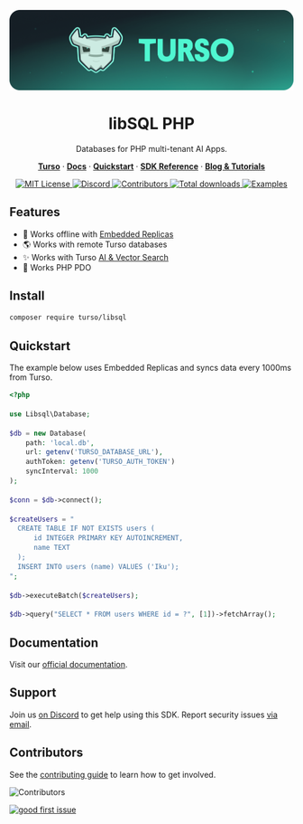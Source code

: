 <p align="center">
  <a href="https://tur.so/turso-php">
    <picture>
      <img src="/.github/cover.png" alt="libSQL PHP" />
    </picture>
  </a>
  <h1 align="center">libSQL PHP</h1>
</p>

<p align="center">
  Databases for PHP multi-tenant AI Apps.
</p>

<p align="center">
  <a href="https://tur.so/turso-php"><strong>Turso</strong></a> ·
  <a href="https://docs.turso.tech"><strong>Docs</strong></a> ·
  <a href="https://docs.turso.tech/sdk/php/quickstart"><strong>Quickstart</strong></a> ·
  <a href="https://docs.turso.tech/sdk/php/reference"><strong>SDK Reference</strong></a> ·
  <a href="https://turso.tech/blog"><strong>Blog &amp; Tutorials</strong></a>
</p>

<p align="center">
  <a href="LICENSE">
    <picture>
      <img src="https://img.shields.io/github/license/tursodatabase/libsql-php?color=0F624B" alt="MIT License" />
    </picture>
  </a>
  <a href="https://tur.so/discord-php">
    <picture>
      <img src="https://img.shields.io/discord/933071162680958986?color=0F624B" alt="Discord" />
    </picture>
  </a>
  <a href="#contributors">
    <picture>
      <img src="https://img.shields.io/github/contributors/tursodatabase/libsql-php?color=0F624B" alt="Contributors" />
    </picture>
  </a>
  <a href="https://packagist.org/packages/turso/libsql">
    <picture>
      <img src="https://img.shields.io/packagist/dt/turso/libsql?color=0F624B" alt="Total downloads" />
    </picture>
  </a>
  <a href="/examples">
    <picture>
      <img src="https://img.shields.io/badge/browse-examples-0F624B" alt="Examples" />
    </picture>
  </a>
</p>

## Features

- 🔌 Works offline with [Embedded Replicas](https://docs.turso.tech/features/embedded-replicas/introduction)
- 🌎 Works with remote Turso databases
- ✨ Works with Turso [AI & Vector Search](https://docs.turso.tech/features/ai-and-embeddings)
- 🐘 Works PHP PDO

## Install

```bash
composer require turso/libsql
```

## Quickstart

The example below uses Embedded Replicas and syncs data every 1000ms from Turso.

```php
<?php

use Libsql\Database;

$db = new Database(
    path: 'local.db',
    url: getenv('TURSO_DATABASE_URL'),
    authToken: getenv('TURSO_AUTH_TOKEN')
    syncInterval: 1000
);

$conn = $db->connect();

$createUsers = "
  CREATE TABLE IF NOT EXISTS users (
      id INTEGER PRIMARY KEY AUTOINCREMENT,
      name TEXT
  );
  INSERT INTO users (name) VALUES ('Iku');
";

$db->executeBatch($createUsers);

$db->query("SELECT * FROM users WHERE id = ?", [1])->fetchArray();
```

## Documentation

Visit our [official documentation](https://docs.turso.tech/sdk/php).

## Support

Join us [on Discord](https://tur.so/discord-php) to get help using this SDK. Report security issues [via email](mailto:security@turso.tech).

## Contributors

See the [contributing guide](CONTRIBUTING.md) to learn how to get involved.

![Contributors](https://contrib.nn.ci/api?repo=tursodatabase/libsql-php)

<a href="https://github.com/tursodatabase/libsql-php/issues?q=is%3Aopen+is%3Aissue+label%3A%22good+first+issue%22">
  <picture>
    <img src="https://img.shields.io/github/issues-search/tursodatabase/libsql-php?label=good%20first%20issue&query=label%3A%22good%20first%20issue%22%20&color=0F624B" alt="good first issue" />
  </picture>
</a>
